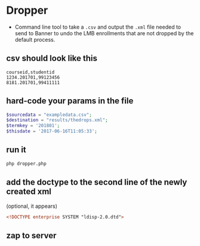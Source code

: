 # Dropper

- Command line tool to take a `.csv` and output the `.xml` file needed to send to Banner to undo the LMB enrollments that are not dropped by the default process. 

## csv should look like this

```csv
courseid,studentid
1234.201701,99123456
8181.201701,99411111
```

## hard-code your params in the file

```php
$sourcedata = "exampledata.csv";
$destination = "results/thedrops.xml";
$termkey = '201801';
$thisdate = '2017-06-16T11:05:33';
```

## run it
```bash
php dropper.php
```

## add the doctype to the second line of the newly created xml
(optional, it appears)
```xml
<!DOCTYPE enterprise SYSTEM "ldisp-2.0.dtd">
```

## zap to server

